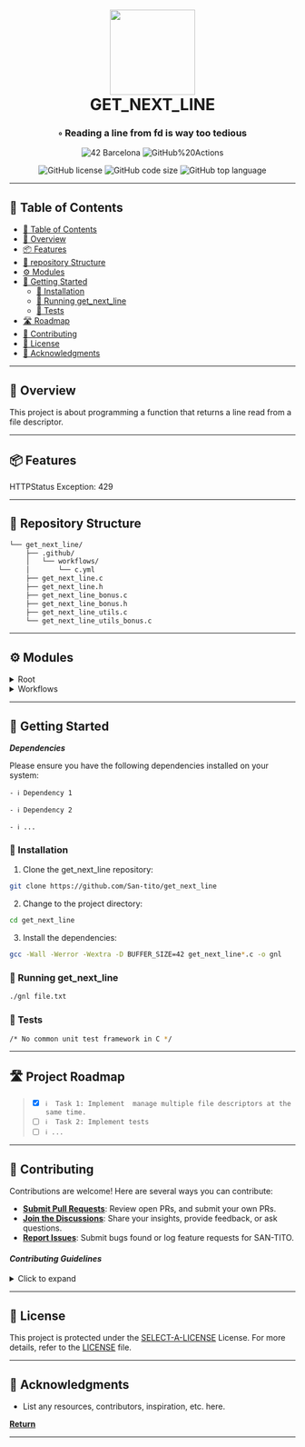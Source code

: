 <div align="center">
<h1 align="center">
<img src="https://github.com/byaliego/42-project-badges/blob/main/badges/get_next_linem.png" width="150" />
<br>GET_NEXT_LINE</h1>
<h3>◦ Reading a line from fd is way too tedious</h3>

<p align="center">
<img src="https://img.shields.io/badge/Barcelona-100000?style=flat-square&logo=42&logoColor=white&labelColor=000000&color=000000" alt="42 Barcelona" />
<img src="https://img.shields.io/github/actions/workflow/status/San-tito/get_next_line/c.yml?style=flat-square" alt="GitHub%20Actions" />
</p>
<img src="https://img.shields.io/github/license/San-tito/get_next_line?style=flat-square" alt="GitHub license" />
<img src="https://img.shields.io/github/languages/code-size/San-tito/get_next_line?style=flat-square" alt="GitHub code size" />
<img src="https://img.shields.io/github/languages/top/San-tito/get_next_line?style=flat-square" alt="GitHub top language" />
</div>

---

## 📖 Table of Contents
- [📖 Table of Contents](#-table-of-contents)
- [📍 Overview](#-overview)
- [📦 Features](#-features)
- [📂 repository Structure](#-repository-structure)
- [⚙️ Modules](#modules)
- [🚀 Getting Started](#-getting-started)
    - [🔧 Installation](#-installation)
    - [🤖 Running get_next_line](#-running-get_next_line)
    - [🧪 Tests](#-tests)
- [🛣 Roadmap](#-roadmap)
- [🤝 Contributing](#-contributing)
- [📄 License](#-license)
- [👏 Acknowledgments](#-acknowledgments)

---


## 📍 Overview

This project is about programming a function that returns a line
read from a file descriptor.

---

## 📦 Features

HTTPStatus Exception: 429

---


## 📂 Repository Structure

```sh
└── get_next_line/
    ├── .github/
    │   └── workflows/
    │       └── c.yml
    ├── get_next_line.c
    ├── get_next_line.h
    ├── get_next_line_bonus.c
    ├── get_next_line_bonus.h
    ├── get_next_line_utils.c
    └── get_next_line_utils_bonus.c

```

---


## ⚙️ Modules

<details closed><summary>Root</summary>

| File                                                                                                           | Summary                                                                                                                                                                                                                                                                                                                                                                                                                                                                                                                                                                                                                                                                                                                                                                                                                                                                |
| ---                                                                                                            | ---                                                                                                                                                                                                                                                                                                                                                                                                                                                                                                                                                                                                                                                                                                                                                                                                                                                                    |
| [get_next_line_utils_bonus.c](https://github.com/San-tito/get_next_line/blob/main/get_next_line_utils_bonus.c) | HTTPStatus Exception: 429                                                                                                                                                                                                                                                                                                                                                                                                                                                                                                                                                                                                                                                                                                                                                                                                                                              |
| [get_next_line_utils.c](https://github.com/San-tito/get_next_line/blob/main/get_next_line_utils.c)             | The code in `get_next_line_utils.c` is part of a larger project directory called `get_next_line`. This specific file contains utility functions that are used in the implementation of the `get_next_line` function.The `check_for_newline` function checks if there is a newline character within the content of a linked list node. If there is, it returns 1, indicating that a line has been found. Otherwise, it returns 0.The `last_node` function returns a pointer to the last node in a linked list.The `add_node` function adds a new node to the end of a linked list, with the provided content.The `length_until_newline` function calculates the length of the content in a linked list until the first occurrence of a newline character.The `clear_nodes` function frees the memory allocated for the nodes in a linked list, including their content. |
| [get_next_line_bonus.h](https://github.com/San-tito/get_next_line/blob/main/get_next_line_bonus.h)             | The code provided is the header file get_next_line_bonus.h for a program that reads from a file and returns a line at a time. It includes necessary libraries and defines a struct and function prototypes. The struct t_list is used to store the content of each line and a pointer to the next line. The function prototypes define the operations to read and create lines, get a line from the list, extract any remaining content, check for a newline character, find the last node, add a new node, get the length until a newline, and clear the nodes.                                                                                                                                                                                                                                                                                                       |
| [get_next_line_bonus.c](https://github.com/San-tito/get_next_line/blob/main/get_next_line_bonus.c)             | HTTPStatus Exception: 429                                                                                                                                                                                                                                                                                                                                                                                                                                                                                                                                                                                                                                                                                                                                                                                                                                              |
| [get_next_line.h](https://github.com/San-tito/get_next_line/blob/main/get_next_line.h)                         | The code provided is the header file get_next_line.h for a function called get_next_line. It includes necessary headers and defines a struct, t_list, which represents a linked list node. The function get_next_line reads from a file descriptor and returns the next line of text from it. Other functions in the header file are used to manipulate and manage the linked list.                                                                                                                                                                                                                                                                                                                                                                                                                                                                                    |
| [get_next_line.c](https://github.com/San-tito/get_next_line/blob/main/get_next_line.c)                         | HTTPStatus Exception: 429                                                                                                                                                                                                                                                                                                                                                                                                                                                                                                                                                                                                                                                                                                                                                                                                                                              |

</details>

<details closed><summary>Workflows</summary>

| File                                                                                 | Summary                   |
| ---                                                                                  | ---                       |
| [c.yml](https://github.com/San-tito/get_next_line/blob/main/.github/workflows/c.yml) | HTTPStatus Exception: 429 |

</details>

---

## 🚀 Getting Started

***Dependencies***

Please ensure you have the following dependencies installed on your system:

`- ℹ️ Dependency 1`

`- ℹ️ Dependency 2`

`- ℹ️ ...`

### 🔧 Installation

1. Clone the get_next_line repository:
```sh
git clone https://github.com/San-tito/get_next_line
```

2. Change to the project directory:
```sh
cd get_next_line
```

3. Install the dependencies:
```sh
gcc -Wall -Werror -Wextra -D BUFFER_SIZE=42 get_next_line*.c -o gnl
```

### 🤖 Running get_next_line

```sh
./gnl file.txt
```

### 🧪 Tests
```sh
/* No common unit test framework in C */
```

---


## 🛣 Project Roadmap

> - [X] `ℹ️  Task 1: Implement  manage multiple file descriptors at the same time.`
> - [ ] `ℹ️  Task 2: Implement tests`
> - [ ] `ℹ️ ...`


---

## 🤝 Contributing

Contributions are welcome! Here are several ways you can contribute:

- **[Submit Pull Requests](https://github.com/San-tito/get_next_line/blob/main/CONTRIBUTING.md)**: Review open PRs, and submit your own PRs.
- **[Join the Discussions](https://github.com/San-tito/get_next_line/discussions)**: Share your insights, provide feedback, or ask questions.
- **[Report Issues](https://github.com/San-tito/get_next_line/issues)**: Submit bugs found or log feature requests for SAN-TITO.

#### *Contributing Guidelines*

<details closed>
<summary>Click to expand</summary>

1. **Fork the Repository**: Start by forking the project repository to your GitHub account.
2. **Clone Locally**: Clone the forked repository to your local machine using a Git client.
   ```sh
   git clone <your-forked-repo-url>
   ```
3. **Create a New Branch**: Always work on a new branch, giving it a descriptive name.
   ```sh
   git checkout -b new-feature-x
   ```
4. **Make Your Changes**: Develop and test your changes locally.
5. **Commit Your Changes**: Commit with a clear and concise message describing your updates.
   ```sh
   git commit -m 'Implemented new feature x.'
   ```
6. **Push to GitHub**: Push the changes to your forked repository.
   ```sh
   git push origin new-feature-x
   ```
7. **Submit a Pull Request**: Create a PR against the original project repository. Clearly describe the changes and their motivations.

Once your PR is reviewed and approved, it will be merged into the main branch.

</details>

---

## 📄 License


This project is protected under the [SELECT-A-LICENSE](https://choosealicense.com/licenses) License. For more details, refer to the [LICENSE](https://choosealicense.com/licenses/) file.

---

## 👏 Acknowledgments

- List any resources, contributors, inspiration, etc. here.

[**Return**](#Top)

---

